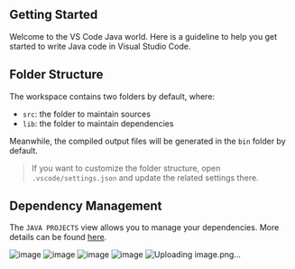 ## Getting Started

Welcome to the VS Code Java world. Here is a guideline to help you get started to write Java code in Visual Studio Code.

## Folder Structure

The workspace contains two folders by default, where:

- `src`: the folder to maintain sources
- `lib`: the folder to maintain dependencies

Meanwhile, the compiled output files will be generated in the `bin` folder by default.

> If you want to customize the folder structure, open `.vscode/settings.json` and update the related settings there.

## Dependency Management

The `JAVA PROJECTS` view allows you to manage your dependencies. More details can be found [here](https://github.com/microsoft/vscode-java-dependency#manage-dependencies).

![image](https://github.com/user-attachments/assets/1ddcb6b8-37e5-4a55-be1f-5748dd32d6bb)
![image](https://github.com/user-attachments/assets/23b4768d-b8ce-4f4d-a64e-f116cd67f72c)
![image](https://github.com/user-attachments/assets/1f94e5d2-a8de-43ba-8615-d746dfa3bf6f)
![image](https://github.com/user-attachments/assets/271dddcf-6e15-4342-8536-e188c2f23b46)
![Uploading image.png…]()
